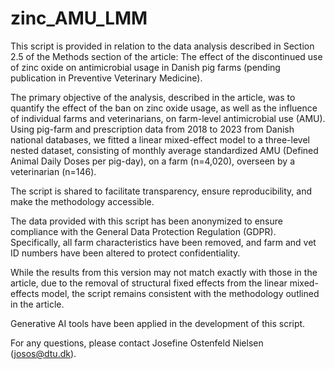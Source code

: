 # zinc_AMU_LMM

This script is provided in relation to the data analysis described in Section 2.5 of the Methods section of the article: The effect of the discontinued use of zinc oxide on antimicrobial usage in Danish pig farms (pending publication in Preventive Veterinary Medicine).

The primary objective of the analysis, described in the article, was to quantify the effect of the ban on zinc oxide usage, as well as the influence of individual farms and veterinarians, on farm-level antimicrobial use (AMU). Using pig-farm and prescription data from 2018 to 2023 from Danish national databases, we fitted a linear mixed-effect model to a three-level nested dataset, consisting of monthly average standardized AMU (Defined Animal Daily Doses per pig-day), on a farm (n=4,020), overseen by a veterinarian (n=146).

The script is shared to facilitate transparency, ensure reproducibility, and make the methodology accessible.

The data provided with this script has been anonymized to ensure compliance with the General Data Protection Regulation (GDPR). Specifically, all farm characteristics have been removed, and farm and vet ID numbers have been altered to protect confidentiality.

While the results from this version may not match exactly with those in the article, due to the removal of structural fixed effects from the linear mixed-effects model, the script remains consistent with the methodology outlined in the article.

Generative AI tools have been applied in the development of this script.

For any questions, please contact Josefine Ostenfeld Nielsen (josos@dtu.dk).
